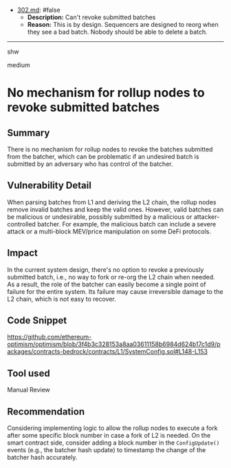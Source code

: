 
- [302.md](processed/false/go/302.md): #false
  - **Description:** Can't revoke submitted batches
  - **Reason:** This is by design. Sequencers are designed to reorg when they see a bad batch. Nobody should be able to delete a batch.

---

shw

medium

# No mechanism for rollup nodes to revoke submitted batches

## Summary

There is no mechanism for rollup nodes to revoke the batches submitted from the batcher, which can be problematic if an undesired batch is submitted by an adversary who has control of the batcher.

## Vulnerability Detail

When parsing batches from L1 and deriving the L2 chain, the rollup nodes remove invalid batches and keep the valid ones. However, valid batches can be malicious or undesirable, possibly submitted by a malicious or attacker-controlled batcher. For example, the malicious batch can include a severe attack or a multi-block MEV/price manipulation on some DeFi protocols.

## Impact

In the current system design, there's no option to revoke a previously submitted batch, i.e., no way to fork or re-org the L2 chain when needed. As a result, the role of the batcher can easily become a single point of failure for the entire system. Its failure may cause irreversible damage to the L2 chain, which is not easy to recover.

## Code Snippet

https://github.com/ethereum-optimism/optimism/blob/3f4b3c328153a8aa03611158b6984d624b17c1d9/packages/contracts-bedrock/contracts/L1/SystemConfig.sol#L148-L153

## Tool used

Manual Review

## Recommendation

Considering implementing logic to allow the rollup nodes to execute a fork after some specific block number in case a fork of L2 is needed. On the smart contract side, consider adding a block number in the `ConfigUpdate()` events (e.g., the batcher hash update) to timestamp the change of the batcher hash accurately.
